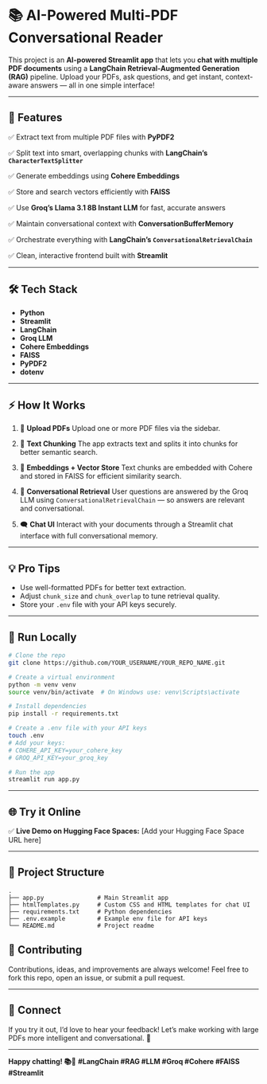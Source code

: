 # 📚 AI-Powered Multi-PDF Conversational Reader

This project is an **AI-powered Streamlit app** that lets you **chat with multiple PDF documents** using a **LangChain Retrieval-Augmented Generation (RAG)** pipeline.
Upload your PDFs, ask questions, and get instant, context-aware answers — all in one simple interface!

---

## 🚀 **Features**

✅ Extract text from multiple PDF files with **PyPDF2**

✅ Split text into smart, overlapping chunks with **LangChain’s `CharacterTextSplitter`**

✅ Generate embeddings using **Cohere Embeddings**

✅ Store and search vectors efficiently with **FAISS**

✅ Use **Groq’s Llama 3.1 8B Instant LLM** for fast, accurate answers

✅ Maintain conversational context with **ConversationBufferMemory**

✅ Orchestrate everything with **LangChain’s `ConversationalRetrievalChain`**

✅ Clean, interactive frontend built with **Streamlit**

---

## 🛠️ **Tech Stack**

* **Python**
* **Streamlit**
* **LangChain**
* **Groq LLM**
* **Cohere Embeddings**
* **FAISS**
* **PyPDF2**
* **dotenv**

---

## ⚡ **How It Works**

1. 📄 **Upload PDFs**
   Upload one or more PDF files via the sidebar.

2. 🧩 **Text Chunking**
   The app extracts text and splits it into chunks for better semantic search.

3. 🔎 **Embeddings + Vector Store**
   Text chunks are embedded with Cohere and stored in FAISS for efficient similarity search.

4. 🤖 **Conversational Retrieval**
   User questions are answered by the Groq LLM using `ConversationalRetrievalChain` — so answers are relevant and conversational.

5. 🗨️ **Chat UI**
   Interact with your documents through a Streamlit chat interface with full conversational memory.

---

## 💡 **Pro Tips**

* Use well-formatted PDFs for better text extraction.
* Adjust `chunk_size` and `chunk_overlap` to tune retrieval quality.
* Store your `.env` file with your API keys securely.

---

## 🚀 **Run Locally**

```bash
# Clone the repo
git clone https://github.com/YOUR_USERNAME/YOUR_REPO_NAME.git

# Create a virtual environment
python -m venv venv
source venv/bin/activate  # On Windows use: venv\Scripts\activate

# Install dependencies
pip install -r requirements.txt

# Create a .env file with your API keys
touch .env
# Add your keys:
# COHERE_API_KEY=your_cohere_key
# GROQ_API_KEY=your_groq_key

# Run the app
streamlit run app.py
```

---

## 🌐 **Try it Online**

✅ **Live Demo on Hugging Face Spaces:** \[Add your Hugging Face Space URL here]

---

## 📂 **Project Structure**

```
.
├── app.py               # Main Streamlit app
├── htmlTemplates.py     # Custom CSS and HTML templates for chat UI
├── requirements.txt     # Python dependencies
├── .env.example         # Example env file for API keys
└── README.md            # Project readme
```

## 🤝 **Contributing**

Contributions, ideas, and improvements are always welcome!
Feel free to fork this repo, open an issue, or submit a pull request.

---

## 📢 **Connect**

If you try it out, I’d love to hear your feedback!
Let’s make working with large PDFs more intelligent and conversational. 🚀

---

**Happy chatting! 📚🤖**
**#LangChain #RAG #LLM #Groq #Cohere #FAISS #Streamlit**
